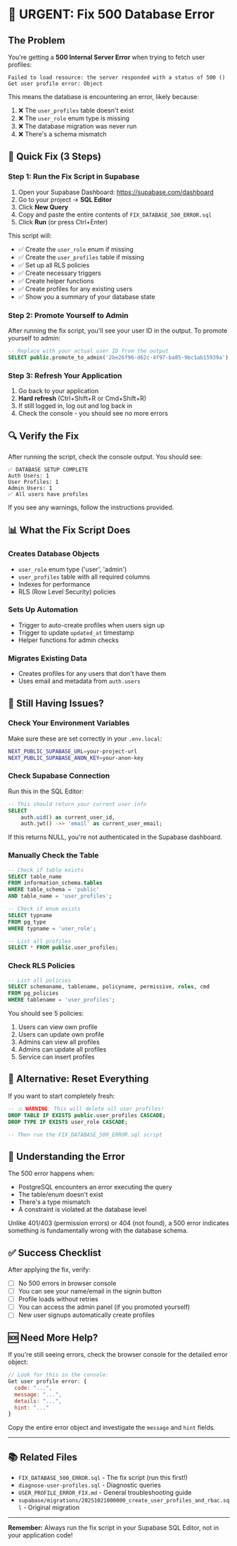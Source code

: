 # 🔴 URGENT: Fix 500 Database Error

## The Problem

You're getting a **500 Internal Server Error** when trying to fetch user profiles:

```
Failed to load resource: the server responded with a status of 500 ()
Get user profile error: Object
```

This means the database is encountering an error, likely because:

1. ❌ The `user_profiles` table doesn't exist
2. ❌ The `user_role` enum type is missing
3. ❌ The database migration was never run
4. ❌ There's a schema mismatch

## 🚀 Quick Fix (3 Steps)

### Step 1: Run the Fix Script in Supabase

1. Open your Supabase Dashboard: https://supabase.com/dashboard
2. Go to your project → **SQL Editor**
3. Click **New Query**
4. Copy and paste the entire contents of `FIX_DATABASE_500_ERROR.sql`
5. Click **Run** (or press Ctrl+Enter)

This script will:

- ✅ Create the `user_role` enum if missing
- ✅ Create the `user_profiles` table if missing
- ✅ Set up all RLS policies
- ✅ Create necessary triggers
- ✅ Create helper functions
- ✅ Create profiles for any existing users
- ✅ Show you a summary of your database state

### Step 2: Promote Yourself to Admin

After running the fix script, you'll see your user ID in the output. To promote yourself to admin:

```sql
-- Replace with your actual user ID from the output
SELECT public.promote_to_admin('2be26f96-d62c-4f97-ba85-9bc1ab15939a');
```

### Step 3: Refresh Your Application

1. Go back to your application
2. **Hard refresh** (Ctrl+Shift+R or Cmd+Shift+R)
3. If still logged in, log out and log back in
4. Check the console - you should see no more errors

## 🔍 Verify the Fix

After running the script, check the console output. You should see:

```
✅ DATABASE SETUP COMPLETE
Auth Users: 1
User Profiles: 1
Admin Users: 1
✅ All users have profiles
```

If you see any warnings, follow the instructions provided.

## 📊 What the Fix Script Does

### Creates Database Objects

- `user_role` enum type ('user', 'admin')
- `user_profiles` table with all required columns
- Indexes for performance
- RLS (Row Level Security) policies

### Sets Up Automation

- Trigger to auto-create profiles when users sign up
- Trigger to update `updated_at` timestamp
- Helper functions for admin checks

### Migrates Existing Data

- Creates profiles for any users that don't have them
- Uses email and metadata from `auth.users`

## 🐛 Still Having Issues?

### Check Your Environment Variables

Make sure these are set correctly in your `.env.local`:

```bash
NEXT_PUBLIC_SUPABASE_URL=your-project-url
NEXT_PUBLIC_SUPABASE_ANON_KEY=your-anon-key
```

### Check Supabase Connection

Run this in the SQL Editor:

```sql
-- This should return your current user info
SELECT
    auth.uid() as current_user_id,
    auth.jwt() ->> 'email' as current_user_email;
```

If this returns NULL, you're not authenticated in the Supabase dashboard.

### Manually Check the Table

```sql
-- Check if table exists
SELECT table_name
FROM information_schema.tables
WHERE table_schema = 'public'
AND table_name = 'user_profiles';

-- Check if enum exists
SELECT typname
FROM pg_type
WHERE typname = 'user_role';

-- List all profiles
SELECT * FROM public.user_profiles;
```

### Check RLS Policies

```sql
-- List all policies
SELECT schemaname, tablename, policyname, permissive, roles, cmd
FROM pg_policies
WHERE tablename = 'user_profiles';
```

You should see 5 policies:

1. Users can view own profile
2. Users can update own profile
3. Admins can view all profiles
4. Admins can update all profiles
5. Service can insert profiles

## 🔄 Alternative: Reset Everything

If you want to start completely fresh:

```sql
-- ⚠️ WARNING: This will delete all user profiles!
DROP TABLE IF EXISTS public.user_profiles CASCADE;
DROP TYPE IF EXISTS user_role CASCADE;

-- Then run the FIX_DATABASE_500_ERROR.sql script
```

## 📝 Understanding the Error

The 500 error happens when:

- PostgreSQL encounters an error executing the query
- The table/enum doesn't exist
- There's a type mismatch
- A constraint is violated at the database level

Unlike 401/403 (permission errors) or 404 (not found), a 500 error indicates something is fundamentally wrong with the database schema.

## ✅ Success Checklist

After applying the fix, verify:

- [ ] No 500 errors in browser console
- [ ] You can see your name/email in the signin button
- [ ] Profile loads without retries
- [ ] You can access the admin panel (if you promoted yourself)
- [ ] New user signups automatically create profiles

## 🆘 Need More Help?

If you're still seeing errors, check the browser console for the detailed error object:

```javascript
// Look for this in the console:
Get user profile error: {
  code: "...",
  message: "...",
  details: "...",
  hint: "..."
}
```

Copy the entire error object and investigate the `message` and `hint` fields.

---

## 📚 Related Files

- `FIX_DATABASE_500_ERROR.sql` - The fix script (run this first!)
- `diagnose-user-profiles.sql` - Diagnostic queries
- `USER_PROFILE_ERROR_FIX.md` - General troubleshooting guide
- `supabase/migrations/20251021000000_create_user_profiles_and_rbac.sql` - Original migration

---

**Remember:** Always run the fix script in your Supabase SQL Editor, not in your application code!
